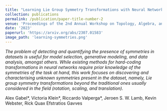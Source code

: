 ```yaml
---
title: "Learning Lie Group Symmetry Transformations with Neural Networks"
collection: publications
permalink: /publication/paper-title-number-2
venue: 'Proceedings of the 2nd Annual Workshop on Topology, Algebra, and Geometry in Machine Learning (TAG-ML) at the 40th In- ternational Conference on Machine Learning'
date: '2023'
paperurl: 'https://arxiv.org/abs/2307.01583'
image_path: 'learning-symmetries.png'
---
```


*The problem of detecting and quantifying the presence of symmetries in datasets is useful for model selection, generative modeling, and data analysis, amongst others. While existing methods for hard-coding transformations in neural networks require prior knowledge of the symmetries of the task at hand, this work focuses on discovering and characterising unknown symmetries present in the dataset, namely, Lie group symmetry transformations beyond the traditional ones usually considered in the field (rotation, scaling, and translation).*


Alex Gabel\*, Victoria Klein\*, Riccardo Valperga\*, Jeroen S. W. Lamb, Kevin Webster, Rick Quax Efstratios Gavves 



